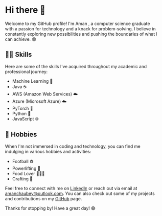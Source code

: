 # Hi there 👋

Welcome to my GitHub profile! I'm Aman , a computer science graduate with a passion for technology and a knack for problem-solving. I believe in constantly exploring new possibilities and pushing the boundaries of what I can achieve. 😄

## 👨‍💻 Skills

Here are some of the skills I've acquired throughout my academic and professional journey:

- Machine Learning 🤖
- Java ☕
- AWS (Amazon Web Services) ☁️
- Azure (Microsoft Azure) ☁️
- PyTorch 🐍
- Python 🐍
- JavaScript 🌐

## 🎉 Hobbies

When I'm not immersed in coding and technology, you can find me indulging in various hobbies and activities:

- Football ⚽️
- Powerlifting 💪
- Food Lover 🍔🍕🍣
- Crafting 🎨

Feel free to connect with me on [LinkedIn](www.linkedin.com/in/choobs) or reach out via email at amanchaubey@outlook.com. You can also check out some of my projects and contributions on my [GitHub](www.github.com/choobs1) page.

Thanks for stopping by! Have a great day! 😄



<!--
**choobs1/choobs1** is a ✨ _special_ ✨ repository because its `README.md` (this file) appears on your GitHub profile.

Here are some ideas to get you started:

- 🔭 I’m currently working on ...
- 🌱 I’m currently learning ...
- 👯 I’m looking to collaborate on ...
- 🤔 I’m looking for help with ...
- 💬 Ask me about ...
- 📫 How to reach me: ...
- 😄 Pronouns: ...
- ⚡ Fun fact: ...
-->
